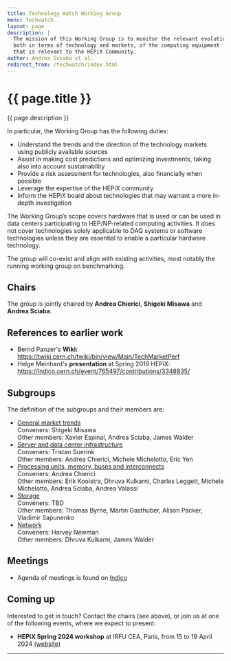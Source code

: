 ```yaml
---
title: Technology Watch Working Group
menu: Techwatch
layout: page
description: |
  The mission of this Working Group is to monitor the relevant evolution,
  both in terms of technology and markets, of the computing equipment
  that is relevant to the HEPiX Community. 
author: Andrea Sciaba et al.
redirect_from: /techwatch/index.html
---
```


# {{ page.title }}

{{ page.description }}

In particular, the Working Group has the following duties:
   * Understand the trends and the direction of the technology markets using publicly available sources
   * Assist in making cost predictions and optimizing investments, taking also into account sustainability
   * Provide a risk assessment for technologies, also financially when possible
   * Leverage the expertise of the HEPiX community
   * Inform the HEPiX board about technologies that may warrant a more in-depth investigation

The Working Group’s scope covers hardware that is used or can be used in data centers participating to HEP/NP-related computing activities. It does not cover technologies solely applicable to DAQ systems or software technologies unless they are essential to enable a particular hardware technology.

The group will co-exist and align with existing activities, most notably the running working group on benchmarking.

## Chairs

The group is jointly chaired by **Andrea Chierici**, **Shigeki Misawa** and **Andrea Sciaba**.

## References to earlier work
  * Bernd Panzer's **Wiki:** https://twiki.cern.ch/twiki/bin/view/Main/TechMarketPerf
  * Helge Meinhard's **presentation** at Spring 2019 HEPiX: https://indico.cern.ch/event/765497/contributions/3348835/


## Subgroups
The definition of the subgroups and their members are:

  * [General market trends](/techwatch/market.html)  
    Conveners: Shigeki Misawa  
    Other members: Xavier Espinal, Andrea Sciaba, James Walder
  * [Server and data center infrastructure](/techwatch/servers.html)  
    Conveners: Tristan Suerink  
    Other members: Andrea Chierici, Michele Michelotto, Eric Yen
  * [Processing units, memory, buses and interconnects](/techwatch/cpus.html)  
    Conveners: Andrea Chierici  
    Other members: Erik Kooistra, Dhruva Kulkarni, Charles Leggett, Michele Michelotto, Andrea Sciaba, Andrea Valassi
  * [Storage](/techwatch/storage.html)  
    Conveners: TBD  
    Other members: Thomas Byrne, Martin Gasthuber, Alison Packer, Vladimir Sapunenko
  * [Network](/techwatch/network.html)  
    Conveners: Harvey Newman  
    Other members: Dhruva Kulkarni, James Walder

## Meetings

  * Agenda of meetings is found on [Indico](https://indico.cern.ch/category/10621/)

## Coming up

Interested to get in touch? Contact the chairs (see above), or join us at one of the following events, where we expect to present:

  * **HEPiX Spring 2024 workshop** at IRFU CEA, Paris, from 15 to 19 April 2024 [(website)](https://indico.cern.ch/event/1377701/)
  
----
